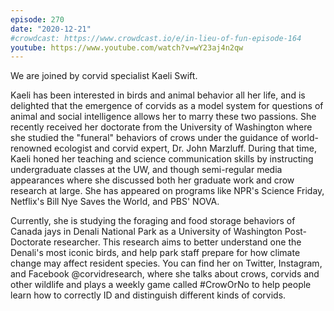 ```yaml
---
episode: 270
date: "2020-12-21"
#crowdcast: https://www.crowdcast.io/e/in-lieu-of-fun-episode-164
youtube: https://www.youtube.com/watch?v=wY23aj4n2qw
---
```

We are joined by corvid specialist Kaeli Swift.

Kaeli has been interested in birds and animal behavior all her life, and is
delighted that the emergence of corvids as a model system for questions of
animal and social intelligence allows her to marry these two passions. She
recently received her doctorate from the University of Washington where she
studied the "funeral" behaviors of crows under the guidance of world-renowned
ecologist and corvid expert, Dr. John Marzluff. During that time, Kaeli honed
her teaching and science communication skills by instructing undergraduate
classes at the UW, and though semi-regular media appearances where she
discussed both her graduate work and crow research at large. She has appeared
on programs like NPR's Science Friday, Netflix's Bill Nye Saves the World, and
PBS' NOVA.

Currently, she is studying the foraging and food storage behaviors of Canada
jays in Denali National Park as a University of Washington Post-Doctorate
researcher. This research aims to better understand one the Denali's most
iconic birds, and help park staff prepare for how climate change may affect
resident species. You can find her on Twitter, Instagram, and Facebook
@corvidresearch, where she talks about crows, corvids and other wildlife and
plays a weekly game called #CrowOrNo to help people learn how to correctly ID
and distinguish different kinds of corvids.
